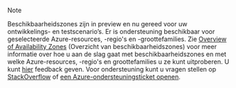 > [!NOTE]
> Beschikbaarheidszones zijn in preview en nu gereed voor uw ontwikkelings- en testscenario’s. Er is ondersteuning beschikbaar voor geselecteerde Azure-resources, -regio's en -groottefamilies. Zie [Overview of Availability Zones](../articles/availability-zones/az-overview.md) (Overzicht van beschikbaarheidszones) voor meer informatie over hoe u aan de slag gaat met beschikbaarheidszones en met welke Azure-resources, -regio's en groottefamilies u ze kunt uitproberen. U kunt [hier](https://feedback.azure.com/forums/905206-global-infrastructure/category/319507-availability-zones) feedback geven. Voor ondersteuning kunt u vragen stellen op [StackOverflow]( https://stackoverflow.com/questions/tagged/azure-availability-zones) of [een Azure-ondersteuningsticket openen](../articles/azure-supportability/how-to-create-azure-support-request.md).
>
